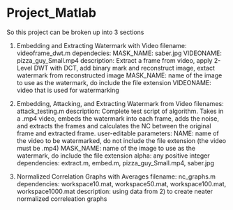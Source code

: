 # Project_Matlab

So this project can be broken up into 3 sections
1) Embedding and Extracting Watermark with Video
  filename:     videoframe_dwt.m
  dependecies:
                MASK_NAME:    saber.jpg
                VIDEONAME:    pizza_guy_Small.mp4
  description:  Extract a frame from video, apply 2-Level DWT with DCT,
                add binary mark and reconstruct image, extact watermark from
                reconstructed image
                MASK_NAME: name of the image to use as the watermark, do include the file extension
                VIDEONAME: video that is used for watermarking
                
2) Embedding, Attacking, and Extracting Watermark from Video
  filenames: attack_testing.m
  description: Complete test script of algorithm. Takes in a .mp4 video, embeds the watermark into each frame, adds the noise, and extracts   the frames and calculates the NC between the original frame and extracted frame.
  user-editable parameters: 
    NAME: name of the video to be watermarked, do not include the file extension (the video must be .mp4)
    MASK_NAME: name of the image to use as the watermark, do include the file extension
    alpha: any positive integer
  dependencies: extract.m, embed.m, pizza_guy_Small.mp4, saber.jpg
  
3) Normalized Correlation Graphs with Averages
  filename:     nc_graphs.m
  dependencies: workspace10.mat, workspace50.mat, workspace100.mat, workspace1000.mat
  description:  using data from 2) to create neater normalized correleation
                graphs

